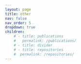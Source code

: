 ```yaml
---
layout: page
title: other
nav: false
nav_order: 5
dropdown: true
children: 
    # - title: publications
    #   permalink: /publications/
    # - title: divider
    # - title: repositories
    #  permalink: /repositories/
---
```


